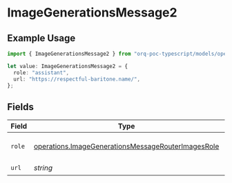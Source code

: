 # ImageGenerationsMessage2

## Example Usage

```typescript
import { ImageGenerationsMessage2 } from "orq-poc-typescript/models/operations";

let value: ImageGenerationsMessage2 = {
  role: "assistant",
  url: "https://respectful-baritone.name/",
};
```

## Fields

| Field                                                                                                                    | Type                                                                                                                     | Required                                                                                                                 | Description                                                                                                              |
| ------------------------------------------------------------------------------------------------------------------------ | ------------------------------------------------------------------------------------------------------------------------ | ------------------------------------------------------------------------------------------------------------------------ | ------------------------------------------------------------------------------------------------------------------------ |
| `role`                                                                                                                   | [operations.ImageGenerationsMessageRouterImagesRole](../../models/operations/imagegenerationsmessagerouterimagesrole.md) | :heavy_check_mark:                                                                                                       | The role of the prompt message                                                                                           |
| `url`                                                                                                                    | *string*                                                                                                                 | :heavy_check_mark:                                                                                                       | N/A                                                                                                                      |